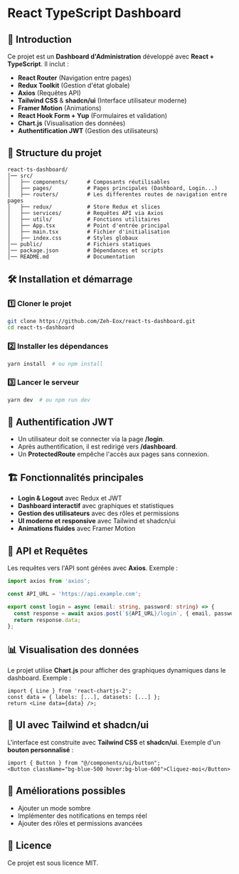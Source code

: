 # React TypeScript Dashboard

## 🚀 Introduction
Ce projet est un **Dashboard d'Administration** développé avec **React + TypeScript**. Il inclut :
- **React Router** (Navigation entre pages)
- **Redux Toolkit** (Gestion d'état globale)
- **Axios** (Requêtes API)
- **Tailwind CSS** & **shadcn/ui** (Interface utilisateur moderne)
- **Framer Motion** (Animations)
- **React Hook Form + Yup** (Formulaires et validation)
- **Chart.js** (Visualisation des données)
- **Authentification JWT** (Gestion des utilisateurs)

## 📂 Structure du projet
```
react-ts-dashboard/
│── src/
│   ├── components/      # Composants réutilisables
│   ├── pages/           # Pages principales (Dashboard, Login...)
│   ├── routers/         # Les differentes routes de navigation entre pages
│   ├── redux/           # Store Redux et slices
│   ├── services/        # Requêtes API via Axios
│   ├── utils/           # Fonctions utilitaires
│   ├── App.tsx          # Point d'entrée principal
│   ├── main.tsx         # Fichier d'initialisation
│   ├── index.css        # Styles globaux
│── public/              # Fichiers statiques
│── package.json         # Dépendances et scripts
│── README.md            # Documentation
```

## 🛠 Installation et démarrage
### 1️⃣ Cloner le projet
```sh
git clone https://github.com/Zeh-Eox/react-ts-dashboard.git
cd react-ts-dashboard
```
### 2️⃣ Installer les dépendances
```sh
yarn install  # ou npm install
```
### 3️⃣ Lancer le serveur
```sh
yarn dev  # ou npm run dev
```

## 🔐 Authentification JWT
- Un utilisateur doit se connecter via la page **/login**.
- Après authentification, il est redirigé vers **/dashboard**.
- Un **ProtectedRoute** empêche l'accès aux pages sans connexion.

## 🏗 Fonctionnalités principales
- **Login & Logout** avec Redux et JWT
- **Dashboard interactif** avec graphiques et statistiques
- **Gestion des utilisateurs** avec des rôles et permissions
- **UI moderne et responsive** avec Tailwind et shadcn/ui
- **Animations fluides** avec Framer Motion

## 🔄 API et Requêtes
Les requêtes vers l'API sont gérées avec **Axios**. Exemple :
```ts
import axios from 'axios';

const API_URL = 'https://api.example.com';

export const login = async (email: string, password: string) => {
  const response = await axios.post(`${API_URL}/login`, { email, password });
  return response.data;
};
```

## 📊 Visualisation des données
Le projet utilise **Chart.js** pour afficher des graphiques dynamiques dans le dashboard.
Exemple :
```tsx
import { Line } from 'react-chartjs-2';
const data = { labels: [...], datasets: [...] };
return <Line data={data} />;
```

## 🎨 UI avec Tailwind et shadcn/ui
L'interface est construite avec **Tailwind CSS** et **shadcn/ui**.
Exemple d'un **bouton personnalisé** :
```tsx
import { Button } from "@/components/ui/button";
<Button className="bg-blue-500 hover:bg-blue-600">Cliquez-moi</Button>
```

## 🎯 Améliorations possibles
- Ajouter un mode sombre
- Implémenter des notifications en temps réel
- Ajouter des rôles et permissions avancées

## 📜 Licence
Ce projet est sous licence MIT.

